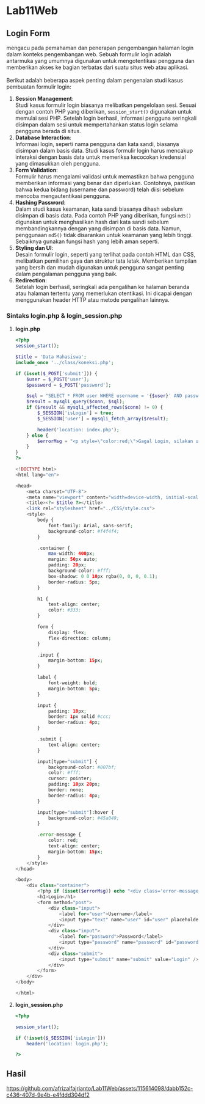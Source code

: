 # Lab11Web



## Login Form
mengacu pada pemahaman dan penerapan pengembangan halaman login dalam konteks pengembangan web. Sebuah formulir login adalah antarmuka yang umumnya digunakan untuk mengotentikasi pengguna dan memberikan akses ke bagian terbatas dari suatu situs web atau aplikasi.<br>
<br>
Berikut adalah beberapa aspek penting dalam pengenalan studi kasus pembuatan formulir login:

1. **Session Management**:<br>
Studi kasus formulir login biasanya melibatkan pengelolaan sesi. Sesuai dengan contoh PHP yang diberikan, `session_start()` digunakan untuk memulai sesi PHP. Setelah login berhasil, informasi pengguna seringkali disimpan dalam sesi untuk mempertahankan status login selama pengguna berada di situs.
2. **Database Interaction**:<br>
Informasi login, seperti nama pengguna dan kata sandi, biasanya disimpan dalam basis data. Studi kasus formulir login harus mencakup interaksi dengan basis data untuk memeriksa kecocokan kredensial yang dimasukkan oleh pengguna.
3. **Form Validation**:<br>
Formulir harus mengalami validasi untuk memastikan bahwa pengguna memberikan informasi yang benar dan diperlukan. Contohnya, pastikan bahwa kedua bidang (username dan password) telah diisi sebelum mencoba mengautentikasi pengguna.
4. **Hashing Password**:<br>
Dalam studi kasus keamanan, kata sandi biasanya dihash sebelum disimpan di basis data. Pada contoh PHP yang diberikan, fungsi `md5()` digunakan untuk menghasilkan hash dari kata sandi sebelum membandingkannya dengan yang disimpan di basis data. Namun, penggunaan `md5()` tidak disarankan untuk keamanan yang lebih tinggi. Sebaiknya gunakan fungsi hash yang lebih aman seperti.
5. **Styling dan UI**:<br>
Desain formulir login, seperti yang terlihat pada contoh HTML dan CSS, melibatkan pemilihan gaya dan struktur tata letak. Memberikan tampilan yang bersih dan mudah digunakan untuk pengguna sangat penting dalam pengalaman pengguna yang baik.
6. **Redirection**:<br>
Setelah login berhasil, seringkali ada pengalihan ke halaman beranda atau halaman tertentu yang memerlukan otentikasi. Ini dicapai dengan menggunakan header HTTP atau metode pengalihan lainnya.

### Sintaks **login.php** & **login_session.php**

1. **login.php**
    ```php
    <?php
    session_start();

    $title = 'Data Mahasiswa';
    include_once '../class/koneksi.php';

    if (isset($_POST['submit'])) {
        $user = $_POST['user'];
        $password = $_POST['password'];

        $sql = "SELECT * FROM user WHERE username = '{$user}' AND password = md5('{$password}') ";
        $result = mysqli_query($conn, $sql);
        if ($result && mysqli_affected_rows($conn) != 0) {
            $_SESSION['isLogin'] = true;
            $_SESSION['user'] = mysqli_fetch_array($result);

            header('location: index.php');
        } else {
            $errorMsg = "<p style=\"color:red;\">Gagal Login, silakan ulangi lagi.</p>";
        }
    }
    ?>

    <!DOCTYPE html>
    <html lang="en">

    <head>
        <meta charset="UTF-8">
        <meta name="viewport" content="width=device-width, initial-scale=1.0">
        <title><?= $title ?></title>
        <link rel="stylesheet" href="../CSS/style.css">
        <style>
            body {
                font-family: Arial, sans-serif;
                background-color: #f4f4f4;
            }

            .container {
                max-width: 400px;
                margin: 50px auto;
                padding: 20px;
                background-color: #fff;
                box-shadow: 0 0 10px rgba(0, 0, 0, 0.1);
                border-radius: 5px;
            }

            h1 {
                text-align: center;
                color: #333;
            }

            form {
                display: flex;
                flex-direction: column;
            }

            .input {
                margin-bottom: 15px;
            }

            label {
                font-weight: bold;
                margin-bottom: 5px;
            }

            input {
                padding: 10px;
                border: 1px solid #ccc;
                border-radius: 4px;
            }

            .submit {
                text-align: center;
            }

            input[type="submit"] {
                background-color: #007bf;
                color: #fff;
                cursor: pointer;
                padding: 10px 20px;
                border: none;
                border-radius: 4px;
            }

            input[type="submit"]:hover {
                background-color: #45a049;
            }

            .error-message {
                color: red;
                text-align: center;
                margin-bottom: 15px;
            }
        </style>
    </head>

    <body>
        <div class="container">
            <?php if (isset($errorMsg)) echo "<div class='error-message'>$errorMsg</div>"; ?>
            <h1>Login</h1>
            <form method="post">
                <div class="input">
                    <label for="user">Username</label>
                    <input type="text" name="user" id="user" placeholder="Username" required />
                </div>
                <div class="input">
                    <label for="password">Password</label>
                    <input type="password" name="password" id="password" placeholder="Password" required />
                </div>
                <div class="submit">
                    <input type="submit" name="submit" value="Login" />
                </div>
            </form>
        </div>
    </body>

    </html>
    ```

2. **login_session.php**

    ```php
    <?php 

    session_start();

    if (!isset($_SESSION['isLogin']))
        header('location: login.php');

    ?>
    ```

## Hasil

https://github.com/afrizalfajrianto/Lab11Web/assets/115614098/dabb152c-c436-407d-9e4b-e4fddd304df2

